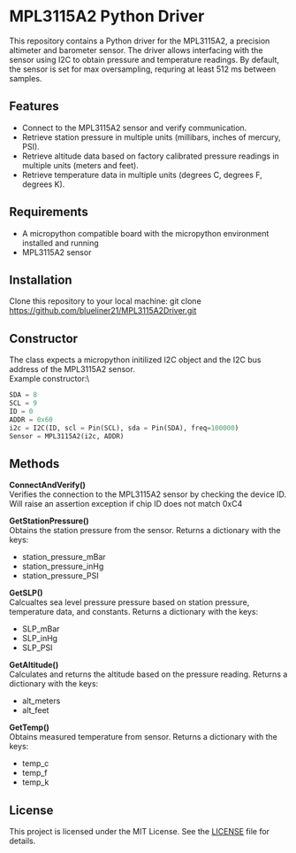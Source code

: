 # MPL3115A2 Python Driver

This repository contains a Python driver for the MPL3115A2, a precision altimeter and barometer sensor. The driver allows interfacing with the sensor using I2C to obtain pressure and temperature readings. By default, the sensor is set for max oversampling, requring at least 512 ms between samples.

## Features

- Connect to the MPL3115A2 sensor and verify communication.
- Retrieve station pressure in multiple units (millibars, inches of mercury, PSI).
- Retrieve altitude data based on factory calibrated pressure readings in multiple units (meters and feet).
- Retrieve temperature data in multiple units (degrees C, degrees F, degrees K).

## Requirements

- A micropython compatible board with the micropython environment installed and running
- MPL3115A2 sensor

## Installation

Clone this repository to your local machine:
git clone https://github.com/blueliner21/MPL3115A2Driver.git

## Constructor
The class expects a micropython initilized I2C object and the I2C bus address of the MPL3115A2 sensor. \
Example constructor:\
```python
SDA = 8
SCL = 9
ID = 0
ADDR = 0x60
i2c = I2C(ID, scl = Pin(SCL), sda = Pin(SDA), freq=100000)
Sensor = MPL3115A2(i2c, ADDR)
```

## Methods
**ConnectAndVerify()**\
Verifies the connection to the MPL3115A2 sensor by checking the device ID. Will raise an assertion exception if chip ID does not match 0xC4

**GetStationPressure()**\
Obtains the station pressure from the sensor. Returns a dictionary with the keys:
- station_pressure_mBar
- station_pressure_inHg
- station_pressure_PSI

**GetSLP()**\
Calcualtes sea level pressure pressure based on station pressure, temperature data, and constants. Returns a dictionary with the keys:
- SLP_mBar
- SLP_inHg
- SLP_PSI

**GetAltitude()**\
Calculates and returns the altitude based on the pressure reading. Returns a dictionary with the keys:
- alt_meters
- alt_feet

**GetTemp()**\
Obtains measured temperature from sensor. Returns a dictionary with the keys:
- temp_c
- temp_f
- temp_k

## License
This project is licensed under the MIT License. See the [LICENSE](https://github.com/git/git-scm.com/blob/main/MIT-LICENSE.txt) file for details.
